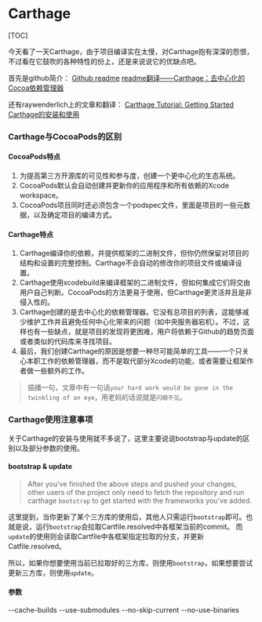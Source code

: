 # Carthage

[TOC]

今天看了一天Carthage，由于项目编译实在太慢，对Carthage抱有深深的怨恨，不过看在它鼓吹的各种特性的份上，还是来说说它的优缺点吧。

首先是github简介：
[Github readme](https://github.com/Carthage/Carthage)
[readme翻译——Carthage：去中心化的Cocoa依赖管理器](http://www.cocoachina.com/ios/20141204/10528.html)

还有raywenderlich上的文章和翻译：
[Carthage Tutorial: Getting Started](https://www.raywenderlich.com/109330/carthage-tutorial-getting-started)
[Carthage的安装和使用](http://www.jianshu.com/p/a734be794019)

### Carthage与CocoaPods的区别

#### CocoaPods特点

1. 为提高第三方开源库的可见性和参与度，创建一个更中心化的生态系统。
2. CocoaPods默认会自动创建并更新你的应用程序和所有依赖的Xcode workspace。
3. CocoaPods项目同时还必须包含一个podspec文件，里面是项目的一些元数据，以及确定项目的编译方式。


#### Carthage特点

1. Carthage编译你的依赖，并提供框架的二进制文件，但你仍然保留对项目的结构和设置的完整控制。Carthage不会自动的修改你的项目文件或编译设置。
2. Carthage使用xcodebuild来编译框架的二进制文件，但如何集成它们将交由用户自己判断。CocoaPods的方法更易于使用，但Carthage更灵活并且是非侵入性的。
3. Carthage创建的是去中心化的依赖管理器。它没有总项目的列表，这能够减少维护工作并且避免任何中心化带来的问题（如中央服务器宕机）。不过，这样也有一些缺点，就是项目的发现将更困难，用户将依赖于Github的趋势页面或者类似的代码库来寻找项目。
4. 最后，我们创建Carthage的原因是想要一种尽可能简单的工具——一个只关心本职工作的依赖管理器，而不是取代部分Xcode的功能，或者需要让框架作者做一些额外的工作。

> 插播一句，文章中有一句话`your hard work would be gone in the twinkling of an eye`，用老妈的话说就是`闪眼不见`。

### Carthage使用注意事项

关于Carthage的安装与使用就不多说了，这里主要说说bootstrap与update的区别以及部分参数的使用。

#### bootstrap & update

> After you’ve finished the above steps and pushed your changes, other users of the project only need to fetch the repository and run carthage `bootstrap` to get started with the frameworks you’ve added.

这里提到，当你更新了某个三方库的使用后，其他人只需运行`bootstrap`即可。也就是说，运行`bootstrap`会拉取Cartfile.resolved中各框架当前的commit。
而`update`的使用则会读取Cartfile中各框架指定拉取的分支，并更新Catfile.resolved。

所以，如果你想要使用当前已拉取好的三方库，则使用`bootstrap`，如果想要尝试更新三方库，则使用`update`。

#### 参数

--cache-builds
--use-submodules
--no-skip-current
--no-use-binaries





